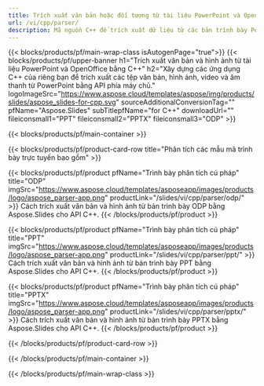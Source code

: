 ```yaml
---
title: Trích xuất văn bản hoặc đối tượng từ tài liệu PowerPoint và OpenOffice bằng C++
url: /vi/cpp/parser/
description: Mã nguồn C++ để trích xuất dữ liệu từ các bản trình bày PowerPoint và OpenOffice.
---
```


{{< blocks/products/pf/main-wrap-class isAutogenPage="true">}}
{{< blocks/products/pf/upper-banner h1="Trích xuất văn bản và hình ảnh từ tài liệu PowerPoint và OpenOffice bằng C++" h2="Xây dựng các ứng dụng C++ của riêng bạn để trích xuất các tệp văn bản, hình ảnh, video và âm thanh từ PowerPoint bằng API phía máy chủ." logoImageSrc="https://www.aspose.cloud/templates/aspose/img/products/slides/aspose_slides-for-cpp.svg" sourceAdditionalConversionTag="" pfName="Aspose.Slides" subTitlepfName="for C++" downloadUrl="" fileiconsmall1="PPT" fileiconsmall2="PPTX" fileiconsmall3="ODP" >}}

{{< blocks/products/pf/main-container >}}

{{< blocks/products/pf/product-card-row title="Phân tích các mẫu mã trình bày trực tuyến bao gồm" >}}

{{< blocks/products/pf/product pfName="Trình bày phân tích cú pháp" title="ODP" imgSrc="https://www.aspose.cloud/templates/asposeapp/images/products/logo/aspose_parser-app.png" productLink="/slides/vi/cpp/parser/odp/" >}}
Cách trích xuất văn bản và hình ảnh từ bản trình bày ODP bằng Aspose.Slides cho API C++.
{{< /blocks/products/pf/product >}}

{{< blocks/products/pf/product pfName="Trình bày phân tích cú pháp" title="PPT" imgSrc="https://www.aspose.cloud/templates/asposeapp/images/products/logo/aspose_parser-app.png" productLink="/slides/vi/cpp/parser/ppt/" >}}
Cách trích xuất văn bản và hình ảnh từ bản trình bày PPT bằng Aspose.Slides cho API C++.
{{< /blocks/products/pf/product >}}

{{< blocks/products/pf/product pfName="Trình bày phân tích cú pháp" title="PPTX" imgSrc="https://www.aspose.cloud/templates/asposeapp/images/products/logo/aspose_parser-app.png" productLink="/slides/vi/cpp/parser/pptx/" >}}
Cách trích xuất văn bản và hình ảnh từ bản trình bày PPTX bằng Aspose.Slides cho API C++.
{{< /blocks/products/pf/product >}}



{{< /blocks/products/pf/product-card-row >}}

{{< /blocks/products/pf/main-container >}}
    
{{< /blocks/products/pf/main-wrap-class >}}